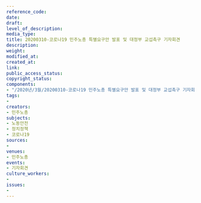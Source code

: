```yaml
---
reference_code: 
date: 
draft: 
level_of_description: 
media_type: 
title: 20200310-코로나19 민주노총 특별요구안 발표 및 대정부 교섭촉구 기자회견
description: 
weight: 
modified_at: 
created_at: 
link: 
public_access_status: 
copyright_status: 
components:
- "/2020년/3월/20200310-코로나19 민주노총 특별요구안 발표 및 대정부 교섭촉구 기자회견/_CTU3934.jpg"
tags:
- 
creators:
- 민주노총
subjects:
- 노동안전
- 정치정책
- 코로나19
sources:
- 
venues:
- 민주노총
events:
- 기자회견
culture_workers:
- 
issues:
- 
---
```

